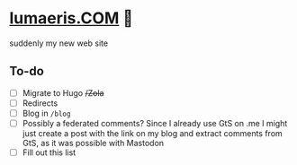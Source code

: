 # [lumaeris.COM](https://lumaeris.com/) 🌟

suddenly my new web site

## To-do

- [ ] Migrate to Hugo ~~/Zola~~
- [ ] Redirects
- [ ] Blog in `/blog`
- [ ] Possibly a federated comments? Since I already use GtS on .me I might just create a post with the link on my blog and extract comments from GtS, as it was possible with Mastodon
- [ ] Fill out this list
